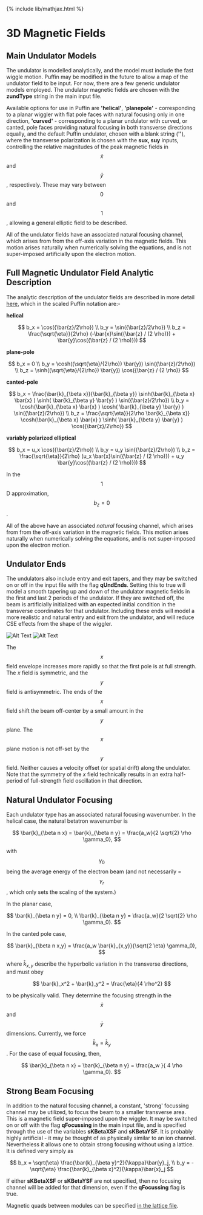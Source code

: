 {% include lib/mathjax.html %}

# 3D Magnetic Fields

## Main Undulator Models

The undulator is modelled analytically, and the model must include the fast wiggle motion. Puffin may be modified in the future to allow a map of the undulator field to be input. For now, there are a few generic undulator models employed. The undulator magnetic fields are chosen with the **zundType** string in the main input file.

Available options for use in Puffin are **'helical'**, **'planepole'** - corresponding to a planar wiggler with flat pole faces with natural focusing only in one direction, **'curved'** - corresponding to a planar undulator with curved, or canted, pole faces providing natural focusing in both transverse directions equally, and the default Puffin undulator, chosen with a blank string (**''**), where the transverse polarization is chosen with the **sux, suy** inputs, controlling the relative magnitudes of the peak magnetic fields in $$\bar{x}$$ and $$\bar{y}$$, respectively. These may vary between $$0$$ and $$1$$, allowing a general elliptic field to be described.

All of the undulator fields have an associated natural focusing channel, which arises from from the off-axis variation in the magnetic fields. This motion arises naturally when numerically solving the equations, and is not super-imposed artificially upon the electron motion.



## Full Magnetic Undulator Field Analytic Description

The analytic description of the undulator fields are described in more detail [here](http://accelconf.web.cern.ch/AccelConf/FEL2014/papers/tup022.pdf), which in the scaled Puffin notation are:-

**helical**

$$
b_x  = \cos({\bar{z}/2\rho}) \\
b_y =  \sin({\bar{z}/2\rho}) \\
b_z = \frac{\sqrt{\eta}}{2\rho} (-\bar{x}\sin({\bar{z} / (2 \rho)}) + \bar{y}\cos({\bar{z} / (2 \rho)}))
$$


**plane-pole**

$$
b_x = 0 \\
b_y =  \cosh((\sqrt{\eta}/{2\rho}) \bar{y}) \sin({\bar{z}/2\rho}) \\
b_z =   \sinh((\sqrt{\eta}/{2\rho}) \bar{y}) \cos({\bar{z} / (2 \rho)}
$$




**canted-pole**

$$
b_x =  \frac{\bar{k}_{\beta x}}{\bar{k}_{\beta y}}  \sinh(\bar{k}_{\beta x} \bar{x} )  \sinh(   \bar{k}_{\beta y} \bar{y}    )   \sin({\bar{z}/2\rho}) \\
b_y = \cosh(\bar{k}_{\beta x} \bar{x} )  \cosh(   \bar{k}_{\beta y} \bar{y}    )   \sin({\bar{z}/2\rho}) \\
b_z = \frac{\sqrt{\eta}}{2\rho \bar{k}_{\beta x}}     \cosh(\bar{k}_{\beta x} \bar{x} )    \sinh(   \bar{k}_{\beta y} \bar{y}    )    \cos({\bar{z}/2\rho})
$$


**variably polarized elliptical**

$$
b_x = u_x \cos({\bar{z}/2\rho}) \\
b_y =  u_y \sin({\bar{z}/2\rho}) \\
b_z = \frac{\sqrt{\eta}}{2\rho} (u_x \bar{x}\sin({\bar{z} / (2 \rho)}) + u_y \bar{y}\cos({\bar{z} / (2 \rho)}))
$$


In the $$1$$D approximation, $$b_z = 0$$.

All of the above have an associated *natural* focusing channel, which arises from from the off-axis variation in the magnetic fields. This motion arises naturally when numerically solving the equations, and is not super-imposed upon the electron motion.



## Undulator Ends

The undulators also include entry and exit tapers, and they may be switched on or off in the input file with the flag **qUndEnds**. Setting this to true will model a smooth tapering up and down of the undulator magnetic fields in the first and last 2 periods of the undulator. If they are switched off, the beam is artificially initialized with an expected initial condition in the transverse coordinates for that undulator. Including these ends will model a more realistic and natural entry and exit from the undulator, and will reduce CSE effects from the shape of the wiggler.

![Alt Text](../pics/bx-field.png "Entrance taper for x-polarized field.")
![Alt Text](../pics/by-field.png "Entrance taper for y-polarized field.")

The $$x$$ field envelope increases more rapidly so that the first pole is at full strength. The $x$ field is symmetric, and the $$y$$ field is antisymmetric. The ends of the $$x$$ field shift the beam off-center by a small amount in the $$y$$ plane. The $$x$$ plane motion is not off-set by the $$y$$ field. Neither causes a velocity offset (or spatial drift) along the undulator. Note that the symmetry of the $x$ field technically results in an extra half-period of full-strength field oscillation in that direction.

## Natural Undulator Focusing

Each undulator type has an associated natural focusing wavenumber. In the helical case, the natural betatron wavenumber is

$$
\bar{k}_{\beta n x} = \bar{k}_{\beta n y} = \frac{a_w}{2 \sqrt{2} \rho \gamma_0},
$$

with $$\gamma_0$$ being the average energy of the electron beam (and not necessarily = $$\gamma_r$$, which only sets the scaling of the system.)

In the planar case,

$$
\bar{k}_{\beta n y} = 0, \\
\bar{k}_{\beta n y} = \frac{a_w}{2 \sqrt{2} \rho \gamma_0}.
$$

In the canted pole case,

$$
\bar{k}_{\beta n x,y} = \frac{a_w \bar{k}_{x,y}}{\sqrt{2 \eta} \gamma_0},
$$

where $\bar{k}_{x,y}$ describe the hyperbolic variation in the transverse directions, and must obey

$$
\bar{k}_x^2 + \bar{k}_y^2 = \frac{\eta}{4 \rho^2}
$$

to be physically valid. They determine the focusing strength in the $$\bar{x}$$ and $$\bar{y}$$ dimensions. Currently, we force $$\bar{k}_x = \bar{k}_y$$. For the case of equal focusing, then,

$$
\bar{k}_{\beta n x} = \bar{k}_{\beta n y} = \frac{a_w }{ 4 \rho \gamma_0}.
$$



## Strong Beam Focusing

In addition to the natural focusing channel, a constant, 'strong' focussing channel may be utilized, to focus the beam to a smaller transverse area. This is a magnetic field super-imposed upon the wiggler. It may be switched on or off with the flag **qFocussing** in the main input file, and is specified through the use of the variables **sKBetaXSF** and **sKBetaYSF**. It is probably highly artificial - it may be thought of as physically similar to an ion channel. Nevertheless it allows one to obtain strong focusing without using a lattice. It is defined very simply as

$$
b_x = \sqrt{\eta} \frac{\bar{k}_{\beta y}^2}{\kappa}\bar{y}_j, \\
b_y = - \sqrt{\eta} \frac{\bar{k}_{\beta x}^2}{\kappa}\bar{x}_j
$$

If either **sKBetaXSF** or **sKBetaYSF** are not specified, then no focusing channel will be added for that dimension, even if the **qFocussing** flag is true.

Magnetic quads between modules can be specified [in the lattice file](latticeelements.md).